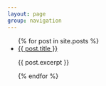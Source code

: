 ```yaml
---
layout: page
group: navigation
---
```



<ul>
  {% for post in site.posts %}
    <li>
      <a href="/blog{{ post.url }}">{{ post.title }}</a>
      <p>{{ post.excerpt }}</p>
    </li>
  {% endfor %}
</ul>
